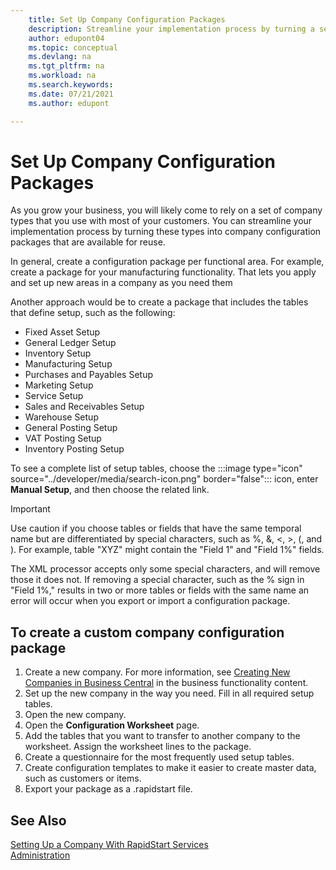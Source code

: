 ```yaml
---
    title: Set Up Company Configuration Packages
    description: Streamline your implementation process by turning a set of company types you use with most customers into company configuration packages available for reuse.
    author: edupont04
    ms.topic: conceptual
    ms.devlang: na
    ms.tgt_pltfrm: na
    ms.workload: na
    ms.search.keywords:
    ms.date: 07/21/2021
    ms.author: edupont

---
```

# Set Up Company Configuration Packages

As you grow your business, you will likely come to rely on a set of company types that you use with most of your customers. You can streamline your implementation process by turning these types into company configuration packages that are available for reuse.  

In general, create a configuration package per functional area. For example, create a package for your manufacturing functionality. That lets you apply and set up new areas in a company as you need them  

Another approach would be to create a package that includes the tables that define setup, such as the following:  

- Fixed Asset Setup  
- General Ledger Setup  
- Inventory Setup  
- Manufacturing Setup  
- Purchases and Payables Setup  
- Marketing Setup  
- Service Setup  
- Sales and Receivables Setup  
- Warehouse Setup  
- General Posting Setup  
- VAT Posting Setup  
- Inventory Posting Setup  

To see a complete list of setup tables, choose the :::image type="icon" source="../developer/media/search-icon.png" border="false"::: icon, enter **Manual Setup**, and then choose the related link.  

> [!IMPORTANT]
> Use caution if you choose tables or fields that have the same temporal name but are differentiated by special characters, such as %, &, <, >, (, and ). For example, table "XYZ" might contain the "Field 1" and "Field 1%" fields.
>
> The XML processor accepts only some special characters, and will remove those it does not. If removing a special character, such as the % sign in "Field 1%," results in two or more tables or fields with the same name an error will occur when you export or import a configuration package.

## To create a custom company configuration package

1. Create a new company. For more information, see [Creating New Companies in Business Central](/dynamics365/business-central/about-new-company) in the business functionality content.  
2. Set up the new company in the way you need. Fill in all required setup tables.  
3. Open the new company.
4. Open the **Configuration Worksheet** page.  
5. Add the tables that you want to transfer to another company to the worksheet. Assign the worksheet lines to the package.  
6. Create a questionnaire for the most frequently used setup tables.  
7. Create configuration templates to make it easier to create master data, such as customers or items.  
8. Export your package as a .rapidstart file.  

## See Also

[Setting Up a Company With RapidStart Services](/dynamics365/business-central/admin-set-up-a-company-with-rapidstart)  
[Administration](administration.md)
